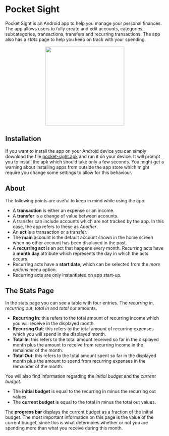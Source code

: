# Pocket Sight

Pocket Sight is an Android app to help you manage your personal finances. The app allows users to 
fully create and edit accounts, categories, subcategories, transactions, transfers and 
recurring transactions. The app also has a *stats* page to help you keep on track with your 
spending.
<p align="center">
  <img src="https://github.com/Rodrigo-Duarte-8128/pocket-sight/blob/master/app-image.jpg" width="250"/>
</p>

## Installation
If you want to install the app on your Android device you can simply download the file 
[pocket-sight.apk](https://github.com/Rodrigo-Duarte-8128/pocket-sight/releases/download/v1.0.1/pocket_sight.apk) and run it on your device. It will prompt you to install the apk 
which should take only a few seconds. You might get a warning about installing apps from outside the app store
which might require you change some settings to allow for this behaviour.


## About

The following points are useful to keep in mind while using the app:
- A **transaction** is either an expense or an income.
- A **transfer** is a change of value between accounts.
- A transfer can include accounts which are not tracked by the app. In this case, the 
app refers to these as *Another*.
- An **act** is a transaction or a transfer.
- The **main** account is the default account shown in the home screen when no other
account has been displayed in the past.
- A **recurring act** is an act that happens every month. Recurring acts have
a **month day** attribute which represents the day in which the acts occurs.
- Recurring acts have a **start date**, which can be selected from the *more options* 
menu option.
- Recurring acts are only instantiated on app start-up.

## The Stats Page

In the stats page you can see a table with four entries. The *recurring in*, *recurring out*, 
*total in* and *total out* amounts. 
- **Recurring In**: this refers to the total amount of recurring income which 
you will receive in the displayed month.
- **Recurring Out**: this refers to the total amount of recurring expenses which 
you will spend in the displayed month.
- **Total In**: this refers to the total amount received so far in the 
displayed month plus the amount to receive from recurring income in the remainder of 
the month.
- **Total Out**: this refers to the total amount spent so far in the
displayed month plus the amount to spend from recurring expenses in the remainder of
the month.

You will also find information regarding the *initial budget* and the *current budget*.
- The **initial budget** is equal to the recurring in minus the recurring out values.
- The **current budget** is equal to the total in minus the total out values.

The **progress bar** displays the current budget as a fraction of the initial budget. The most
important information on this page is the value of the current budget, since this is what determines
whether or not you are spending more than what you receive during this month.



